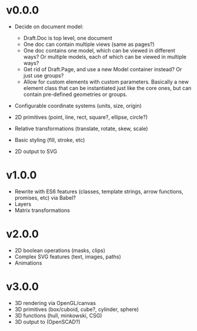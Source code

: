 # v0.0.0

- Decide on document model:
  - Draft.Doc is top level, one document
  - One doc can contain multiple views (same as pages?)
  - One doc contains one model, which can be viewed in different ways? Or multiple models, each of which can be viewed in multiple ways?
  - Get rid of Draft.Page, and use a new Model container instead? Or just use groups?
  - Allow for custom elements with custom parameters. Basically a new element class that can be instantiated just like the core ones, but can contain pre-defined geometries or groups.

- Configurable coordinate systems (units, size, origin)
- 2D primitives (point, line, rect, square?, ellipse, circle?)
- Relative transformations (translate, rotate, skew, scale)
- Basic styling (fill, stroke, etc)
- 2D output to SVG

# v1.0.0

- Rewrite with ES6 features (classes, template strings, arrow functions, promises, etc) via Babel?
- Layers
- Matrix transformations

# v2.0.0

- 2D boolean operations (masks, clips)
- Complex SVG features (text, images, paths)
- Animations

# v3.0.0

- 3D rendering via OpenGL/canvas
- 3D primitives (box/cuboid, cube?, cylinder, sphere)
- 3D functions (hull, minkowski, CSG)
- 3D output to (OpenSCAD?)

